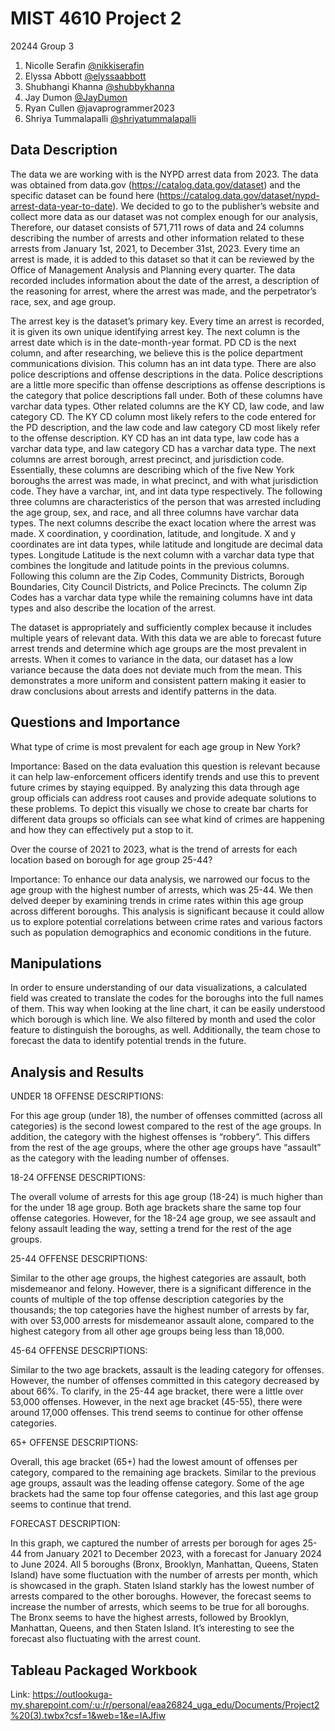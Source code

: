 
# MIST 4610 Project 2

20244 Group 3

1. Nicolle Serafin [@nikkiserafin](https://github.com/nikkiserafin/MIST4610-Project2)
2. Elyssa Abbott [@elyssaabbott](https://github.com/elyssaabbott/MIST4610-Project2)
3. Shubhangi Khanna [@shubbykhanna](https://github.com/shubbykhanna/MIST4610-Project2)
4. Jay Dumon [@JayDumon](https://github.com/JayDumon/MIST4610-Project2)
5. Ryan Cullen @javaprogrammer2023
6. Shriya Tummalapalli [@shriyatummalapalli](https://github.com/shriyatummalapalli/MIST4610-Project2)

## Data Description

 The data we are working with is the NYPD arrest data from 2023. The data was obtained from data.gov (https://catalog.data.gov/dataset) and the specific dataset can be found here (https://catalog.data.gov/dataset/nypd-arrest-data-year-to-date). We decided to go to the publisher’s website and collect more data as our dataset was not complex enough for our analysis, Therefore, our dataset consists of 571,711 rows of data and 24 columns describing the number of arrests and other information related to these arrests from January 1st, 2021, to December 31st, 2023. Every time an arrest is made, it is added to this dataset so that it can be reviewed by the Office of Management Analysis and Planning every quarter. The data recorded includes information about the date of the arrest, a description of the reasoning for arrest, where the arrest was made, and the perpetrator’s race, sex, and age group.

The arrest key is the dataset’s primary key. Every time an arrest is recorded, it is given its own unique identifying arrest key. The next column is the arrest date which is in the date-month-year format. PD CD is the next column, and after researching, we believe this is the police department communications division. This column has an int data type. There are also police descriptions and offense descriptions in the data. Police descriptions are a little more specific than offense descriptions as offense descriptions is the category that police descriptions fall under. Both of these columns have varchar data types. Other related columns are the KY CD, law code, and law category CD. The KY CD column most likely refers to the code entered for the PD description, and the law code and law category CD most likely refer to the offense description. KY CD has an int data type, law code has a varchar data type, and law category CD has a varchar data type. The next columns are arrest borough, arrest precinct, and jurisdiction code. Essentially, these columns are describing which of the five New York boroughs the arrest was made, in what precinct, and with what jurisdiction code. They have a varchar, int, and int data type respectively. The following three columns are characteristics of the person that was arrested including the age group, sex, and race, and all three columns have varchar data types. The next columns describe the exact location where the arrest was made. X coordination, y coordination, latitude, and longitude. X and y coordinates are int data types, while latitude and longitude are decimal data types. Longitude Latitude is the next column with a varchar data type that combines the longitude and latitude points in the previous columns. Following this column are the Zip Codes, Community Districts, Borough Boundaries, City Council Districts, and Police Precincts. The column Zip Codes has a varchar data type while the remaining columns have int data types and also describe the location of the arrest.

The dataset is appropriately and sufficiently complex because it includes multiple years of relevant data. With this data we are able to forecast future arrest trends and determine which age groups are the most prevalent in arrests. When it comes to variance in the data, our dataset has a low variance because the data does not deviate much from the mean. This demonstrates a more uniform and consistent pattern making it easier to draw conclusions about arrests and identify patterns in the data.


## Questions and Importance

What type of crime is most prevalent for each age group in New York?

Importance: Based on the data evaluation this question is relevant because it can help law-enforcement officers identify trends and use this to prevent future crimes by staying equipped. By analyzing this data through age group officials can address root causes and provide adequate solutions to these problems. To depict this visually we chose to create bar charts for different data groups so officials can see what kind of crimes are happening and how they can effectively put a stop to it.


Over the course of 2021 to 2023, what is the trend of arrests for each location based on borough for age group 25-44?

Importance: To enhance our data analysis, we narrowed our focus to the age group with the highest number of arrests, which was 25-44. We then delved deeper by examining trends in crime rates within this age group across different boroughs. This analysis is significant because it could allow us to explore potential correlations between crime rates and various factors such as population demographics and economic conditions in the future.

## Manipulations

In order to ensure understanding of our data visualizations, a calculated field was created to translate the codes for the boroughs into the full names of them. This way when looking at the line chart, it can be easily understood which borough is which line. We also filtered by month and used the color feature to distinguish the boroughs, as well. Additionally, the team chose to forecast the data to identify potential trends in the future.   

## Analysis and Results

UNDER 18 OFFENSE DESCRIPTIONS:

For this age group (under 18), the number of offenses committed (across all categories) is the second lowest compared to the rest of the age groups. In addition, the category with the highest offenses is “robbery”. This differs from the rest of the age groups, where the other age groups have “assault” as the category with the leading number of offenses.

18-24 OFFENSE DESCRIPTIONS:

The overall volume of arrests for this age group (18-24) is much higher than for the under 18 age group. Both age brackets share the same top four offense categories. However, for the 18-24 age group, we see assault and felony assault leading the way, setting a trend for the rest of the age groups.

25-44 OFFENSE DESCRIPTIONS: 

Similar to the other age groups, the highest categories are assault, both misdemeanor and felony. However, there is a significant difference in the counts of multiple of the top offense description categories by the thousands; the top categories have the highest number of arrests by far, with over 53,000 arrests for misdemeanor assault alone, compared to the highest category from all other age groups being less than 18,000.

45-64 OFFENSE DESCRIPTIONS:

Similar to the two age brackets, assault is the leading category for offenses. However, the number of offenses committed in this category decreased by about 66%. To clarify, in the 25-44 age bracket, there were a little over 53,000 offenses. However, in the next age bracket (45-55), there were around 17,000 offenses. This trend seems to continue for other offense categories. 

65+ OFFENSE DESCRIPTIONS:

Overall, this age bracket (65+) had the lowest amount of offenses per category, compared to the remaining age brackets. Similar to the previous age groups, assault was the leading offense category. Some of the age brackets had the same top four offense categories, and this last age group seems to continue that trend.

FORECAST DESCRIPTION:

In this graph, we captured the number of arrests per borough for ages 25-44 from January 2021 to December 2023, with a forecast for January 2024 to June 2024. All 5 boroughs (Bronx, Brooklyn, Manhattan, Queens, Staten Island) have some fluctuation with the number of arrests per month, which is showcased in the graph. Staten Island starkly has the lowest number of arrests compared to the other boroughs. However, the forecast seems to increase the number of arrests, which seems to be true for all boroughs. The Bronx seems to have the highest arrests, followed by Brooklyn, Manhattan, Queens, and then Staten Island. It’s interesting to see the forecast also fluctuating with the arrest count.


##  Tableau Packaged Workbook

Link: https://outlookuga-my.sharepoint.com/:u:/r/personal/eaa26824_uga_edu/Documents/Project2%20(3).twbx?csf=1&web=1&e=IAJfiw
